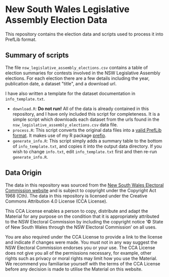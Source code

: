 # New South Wales Legislative Assembly Election Data

This repository contains the election data and scripts used to process it into PrefLib format.


## Summary of scripts

The file `nsw_legislative_assembly_elections.csv` contains a table of election summaries for contests involved in the NSW Legislative Assembly elections. For each election there are a few details including the year, publication date, a dataset "title", and a download url.

I have also written a template for the dataset documentation in `info_template.txt`.

* `download.R`: **Do not run!** All of the data is already contained in this repository, and I have only included this script for completeness. It is a simple script which downloads each dataset from the urls found in the `nsw_legislative_assembly_elections.csv` data file.
* `process.R`: This script converts the original data files into a [valid PrefLib format](https://www.preflib.org/format). It makes use of my R package [prefio](https://github.com/fleverest/prefio).
* `generate_info.R`: This script simply adds a summary table to the bottom of `info_template.txt`, and copies it into the output data directory. If you wish to change `info.txt`, edit `info_template.txt` first and then re-run `generate_info.R`.


## Data Origin

The data in this repository was sourced from the [New South Wales Electoral Commission website](https:/pastvtr.elections.nsw.gov.au) and is subject to copyright under the Copyright Act 1968 (Cth). The data in this repository is licensed under the Creative Commons Attribution 4.0 License (CCA License).

This CCA License enables a person to copy, distribute and adapt the Material for any purpose on the condition that it is appropriately attributed to the NSW Electoral Commission by including the copyright notice ‘© State of New South Wales through the NSW Electoral Commission’ on all uses.

You are also required under the CCA License to provide a link to the license and indicate if changes were made. You must not in any way suggest the NSW Electoral Commission endorses you or your use. The CCA License does not give you all of the permissions necessary, for example, other rights such as privacy or moral rights may limit how you use the Material. We recommend you familiarise yourself with the terms of the CCA License before any decision is made to utilise the Material on this website.
